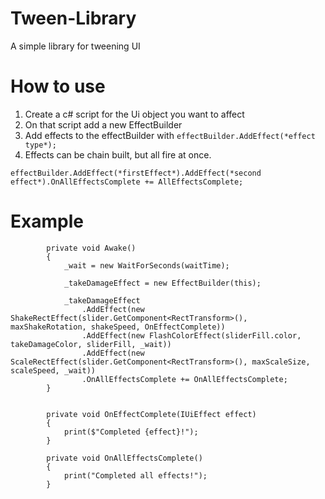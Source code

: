 # Tween-Library
A simple library for tweening UI

# How to use

1) Create a c# script for the Ui object you want to affect
2) On that script add a new EffectBuilder
3) Add effects to the effectBuilder with
`effectBuilder.AddEffect(*effect type*);`
4) Effects can be chain built, but all fire at once.
```
effectBuilder.AddEffect(*firstEffect*).AddEffect(*second effect*).OnAllEffectsComplete += AllEffectsComplete;
```

# Example
```
        private void Awake()
        {
            _wait = new WaitForSeconds(waitTime);
            
            _takeDamageEffect = new EffectBuilder(this);
            
            _takeDamageEffect
                .AddEffect(new ShakeRectEffect(slider.GetComponent<RectTransform>(), maxShakeRotation, shakeSpeed, OnEffectComplete))
                .AddEffect(new FlashColorEffect(sliderFill.color, takeDamageColor, sliderFill, _wait))
                .AddEffect(new ScaleRectEffect(slider.GetComponent<RectTransform>(), maxScaleSize, scaleSpeed, _wait))
                .OnAllEffectsComplete += OnAllEffectsComplete;
        }


        private void OnEffectComplete(IUiEffect effect)
        {
            print($"Completed {effect}!");
        }

        private void OnAllEffectsComplete()
        {
            print("Completed all effects!");
        }
```
